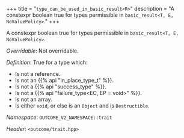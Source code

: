 +++
title = "`type_can_be_used_in_basic_result<R>`"
description = "A constexpr boolean true for types permissible in `basic_result<T, E, NoValuePolicy>`."
+++

A constexpr boolean true for types permissible in `basic_result<T, E, NoValuePolicy>`.

*Overridable*: Not overridable.

*Definition*: True for a type which:

- Is not a reference.
- Is not an {{% api "in_place_type_t<T>" %}}.
- Is not a {{% api "success_type<T>" %}}.
- Is not a {{% api "failure_type<EC, EP = void>" %}}.
- Is not an array.
- Is either `void`, or else is an `Object` and is `Destructible`.

*Namespace*: `OUTCOME_V2_NAMESPACE::trait`

*Header*: `<outcome/trait.hpp>`